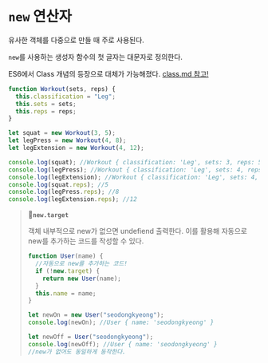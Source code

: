 # `new` 연산자

유사한 객체를 다중으로 만들 때 주로 사용된다.

`new`를 사용하는 생성자 함수의 첫 글자는 대문자로 정의한다.

ES6에서 Class 개념의 등장으로 대체가 가능해졌다. [class.md 참고!](#class)

```js
function Workout(sets, reps) {
  this.classification = "Leg";
  this.sets = sets;
  this.reps = reps;
}

let squat = new Workout(3, 5);
let legPress = new Workout(4, 8);
let legExtension = new Workout(4, 12);

console.log(squat); //Workout { classification: 'Leg', sets: 3, reps: 5 }
console.log(legPress); //Workout { classification: 'Leg', sets: 4, reps: 8 }
console.log(legExtension); //Workout { classification: 'Leg', sets: 4, reps: 12 }
console.log(squat.reps); //5
console.log(legPress.reps); //8
console.log(legExtension.reps); //12
```

> **📌`new.target`**
>
> 객체 내부적으로 new가 없으면 undefiend 출력한다. 이를 활용해 자동으로 new를 추가하는 코드를 작성할 수 있다.
>
> ```js
> function User(name) {
>   //자동으로 new를 추가하는 코드!
>   if (!new.target) {
>     return new User(name);
>   }
>   this.name = name;
> }
>
> let newOn = new User("seodongkyeong");
> console.log(newOn); //User { name: 'seodongkyeong' }
>
> let newOff = User("seodongkyeong");
> console.log(newOff); //User { name: 'seodongkyeong' }
> //new가 없어도 동일하게 동작한다.
> ```

